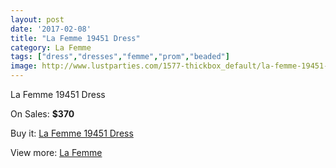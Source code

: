 ```yaml
---
layout: post
date: '2017-02-08'
title: "La Femme 19451 Dress"
category: La Femme
tags: ["dress","dresses","femme","prom","beaded"]
image: http://www.lustparties.com/1577-thickbox_default/la-femme-19451-dress.jpg
---
```

La Femme 19451 Dress

On Sales: **$370**
<a href="https://www.lustparties.com/en/la-femme/510-la-femme-19451-dress.html"><amp-img layout="responsive" width="600" height="600" src="//www.lustparties.com/1577-thickbox_default/la-femme-19451-dress.jpg" alt="La Femme 19451 Dress 0" /></a>
<a href="https://www.lustparties.com/en/la-femme/510-la-femme-19451-dress.html"><amp-img layout="responsive" width="600" height="600" src="//www.lustparties.com/1578-thickbox_default/la-femme-19451-dress.jpg" alt="La Femme 19451 Dress 1" /></a>
<a href="https://www.lustparties.com/en/la-femme/510-la-femme-19451-dress.html"><amp-img layout="responsive" width="600" height="600" src="//www.lustparties.com/1579-thickbox_default/la-femme-19451-dress.jpg" alt="La Femme 19451 Dress 2" /></a>

Buy it: [La Femme 19451 Dress](https://www.lustparties.com/en/la-femme/510-la-femme-19451-dress.html "La Femme 19451 Dress")

View more: [La Femme](https://www.lustparties.com/en/4-la-femme "La Femme")
